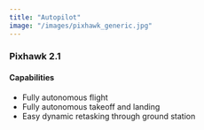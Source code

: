 ```yaml
---
title: "Autopilot"
image: "/images/pixhawk_generic.jpg"
---
```


### Pixhawk 2.1

#### Capabilities

* Fully autonomous flight
* Fully autonomous takeoff and landing
* Easy dynamic retasking through ground station
